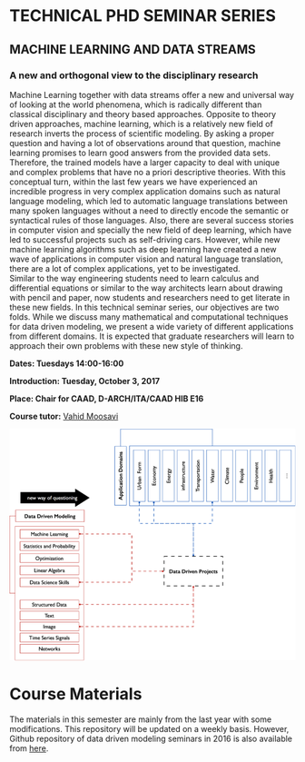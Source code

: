 # TECHNICAL PHD SEMINAR SERIES
## MACHINE LEARNING AND DATA STREAMS
### A new and orthogonal view to the disciplinary research
Machine Learning together with data streams offer a new and universal way of looking at the world phenomena, which is radically different than classical disciplinary and theory based approaches. Opposite to theory driven approaches, machine learning, which is a relatively new field of research inverts the process of scientific modeling. By asking a proper question and having a lot of observations around that question, machine learning promises to learn good answers from the provided data sets. Therefore, the trained models have a larger capacity to deal with unique and complex problems that have no a priori descriptive theories. With this conceptual turn, within the last few years we have experienced an incredible progress in very complex application domains such as natural language modeling, which led to automatic language translations between many spoken languages without a need to directly encode the semantic or syntactical rules of those languages. Also, there are several success stories in computer vision and specially the new field of deep learning, which have led to successful projects such as self-driving cars. 
However, while new machine learning algorithms such as deep learning have created a new wave of applications in computer vision and natural language translation, there are a lot of complex applications, yet to be investigated.  
Similar to the way engineering students need to learn calculus and differential equations or similar to the way architects learn about drawing with pencil and paper, now students and researchers need to get literate in these new fields. In this technical seminar series, our objectives are two folds. While we discuss many mathematical and computational techniques for data driven modeling, we present a wide variety of different applications from different domains. It is expected that graduate researchers will learn to approach their own problems with these new style of thinking. 

**Dates: Tuesdays 14:00-16:00**

**Introduction: Tuesday, October 3, 2017**			

**Place: Chair for CAAD, D-ARCH/ITA/CAAD HIB E16**

**Course tutor:** [Vahid Moosavi](www.vahidmoosavi.com)

![](images/orthogonal.png)

# Course Materials 
The materials in this semester are mainly from the last year with some modifications. This repository will be updated on a weekly basis.
However, Github repository of data driven modeling seminars in 2016 is also available from [here](https://github.com/sevamoo/data_driven_modeling).